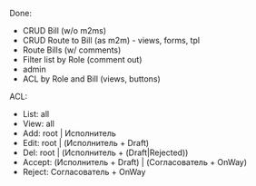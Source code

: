 Done:
* CRUD Bill (w/o m2ms)
* CRUD Route to Bill (as m2m) - views, forms, tpl
* Route Bills (w/ comments)
* Filter list by Role (comment out)
* admin
* ACL by Role and Bill (views, buttons)

ACL:
* List: all
* View: all
* Add: root | Исполнитель
* Edit: root | (Исполнитель + Draft)
* Del: root | (Исполнитель + (Draft|Rejected))
* Accept: (Исполнитель + Draft) | (Согласователь + OnWay)
* Reject: Согласователь + OnWay
